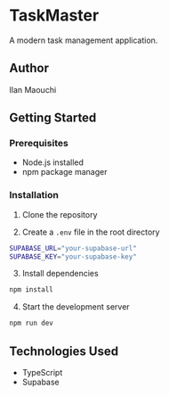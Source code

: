 # TaskMaster

A modern task management application.

## Author

Ilan Maouchi

## Getting Started

### Prerequisites

- Node.js installed
- npm package manager

### Installation

1. Clone the repository

2. Create a `.env` file in the root directory

```bash
SUPABASE_URL="your-supabase-url"
SUPABASE_KEY="your-supabase-key"
```

3. Install dependencies

```bash
npm install
```

4. Start the development server

```bash
npm run dev
```

## Technologies Used

- TypeScript
- Supabase
